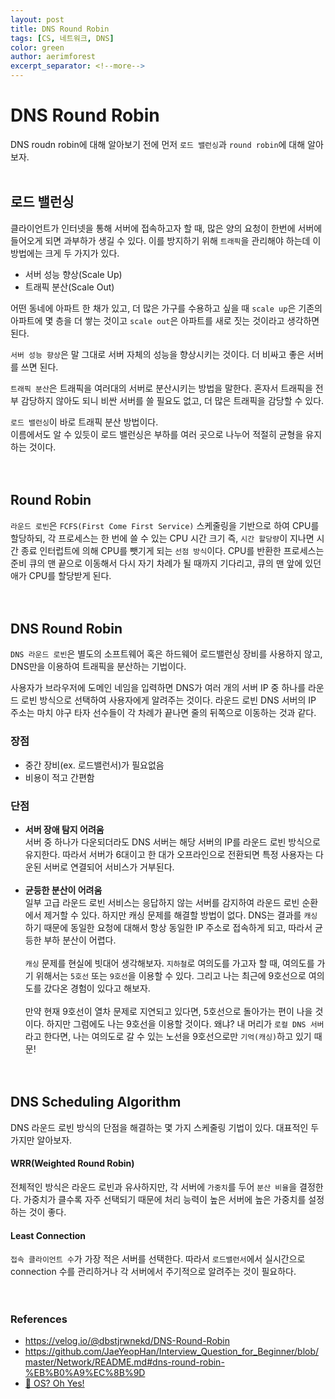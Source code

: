 ```yaml
---
layout: post
title: DNS Round Robin
tags: [CS, 네트워크, DNS]
color: green
author: aerimforest
excerpt_separator: <!--more-->
---
```


# DNS Round Robin
DNS roudn robin에 대해 알아보기 전에 먼저 `로드 밸런싱`과 `round robin`에 대해 알아보자.  
<br>
<!--more-->

## 로드 밸런싱
클라이언트가 인터넷을 통해 서버에 접속하고자 할 때, 많은 양의 요청이 한번에 서버에 들어오게 되면 과부하가 생길 수 있다. 이를 방지하기 위해 `트래픽`을 관리해야 하는데 이 방법에는 크게 두 가지가 있다.
* 서버 성능 향상(Scale Up)
* 트래픽 분산(Scale Out)

어떤 동네에 아파트 한 채가 있고, 더 많은 가구를 수용하고 싶을 때 `scale up`은 기존의 아파트에 몇 층을 더 쌓는 것이고 `scale out`은 아파트를 새로 짓는 것이라고 생각하면 된다.   

`서버 성능 향상`은 말 그대로 서버 자체의 성능을 향상시키는 것이다. 더 비싸고 좋은 서버를 쓰면 된다.  

`트래픽 분산`은 트래픽을 여러대의 서버로 분산시키는 방법을 말한다. 혼자서 트래픽을 전부 감당하지 않아도 되니 비싼 서버를 쓸 필요도 없고, 더 많은 트래픽을 감당할 수 있다.  

`로드 밸런싱`이 바로 트래픽 분산 방법이다.  
이름에서도 알 수 있듯이 로드 밸런싱은 부하를 여러 곳으로 나누어 적절히 균형을 유지하는 것이다.  
<br><br>

## Round Robin
`라운드 로빈`은 `FCFS(First Come First Service)` 스케줄링을 기반으로 하여 CPU를 할당하되, 각 프로세스는 한 번에 쓸 수 있는 CPU 시간 크기 즉, `시간 할당량`이 지나면 시간 종료 인터럽트에 의해 CPU를 뺏기게 되는 `선점 방식`이다. CPU를 반환한 프로세스는 준비 큐의 맨 끝으로 이동해서 다시 자기 차례가 될 때까지 기다리고, 큐의 맨 앞에 있던 애가 CPU를 할당받게 된다.  
<br><br>

## DNS Round Robin
`DNS 라운드 로빈`은 별도의 소프트웨어 혹은 하드웨어 로드밸런싱 장비를 사용하지 않고, DNS만을 이용하여 트래픽을 분산하는 기법이다.  

사용자가 브라우저에 도메인 네임을 입력하면 DNS가 여러 개의 서버 IP 중 하나를 라운드 로빈 방식으로 선택하여 사용자에게 알려주는 것이다. 라운드 로빈 DNS 서버의 IP 주소는 마치 야구 타자 선수들이 각 차례가 끝나면 줄의 뒤쪽으로 이동하는 것과 같다. 

### 장점
* 중간 장비(ex. 로드밸런서)가 필요없음
* 비용이 적고 간편함

### 단점
* **서버 장애 탐지 어려움**  
  서버 중 하나가 다운되더라도 DNS 서버는 해당 서버의 IP를 라운드 로빈 방식으로 유지한다. 따라서 서버가 6대이고 한 대가 오프라인으로 전환되면 특정 사용자는 다운된 서버로 연결되어 서비스가 거부된다.    
  <br>
* **균등한 분산이 어려움**    
  일부 고급 라운드 로빈 서비스는 응답하지 않는 서버를 감지하여 라운드 로빈 순환에서 제거할 수 있다. 하지만 캐싱 문제를 해결할 방법이 없다. DNS는 결과를 `캐싱`하기 때문에 동일한 요청에 대해서 항상 동일한 IP 주소로 접속하게 되고, 따라서 균등한 부하 분산이 어렵다.  
  <br>
  `캐싱` 문제를 현실에 빗대어 생각해보자. `지하철`로 여의도를 가고자 할 때, 여의도를 가기 위해서는 `5호선` 또는 `9호선`을 이용할 수 있다. 그리고 나는 최근에 9호선으로 여의도를 갔다온 경험이 있다고 해보자.  
  <br>
  만약 현재 9호선이 열차 문제로 지연되고 있다면, 5호선으로 돌아가는 편이 나을 것이다. 하지만 그럼에도 나는 9호선을 이용할 것이다. 왜냐? 내 머리가 `로컬 DNS 서버`라고 한다면, 나는 여의도로 갈 수 있는 노선을 9호선으로만 `기억(캐싱)`하고 있기 때문!   
<br><br>

## DNS Scheduling Algorithm
DNS 라운드 로빈 방식의 단점을 해결하는 몇 가지 스케줄링 기법이 있다. 대표적인 두 가지만 알아보자.

#### WRR(Weighted Round Robin)
전체적인 방식은 라운드 로빈과 유사하지만, 각 서버에 `가중치`를 두어 `분산 비율`을 결정한다. 가중치가 클수록 자주 선택되기 때문에 처리 능력이 높은 서버에 높은 가중치를 설정하는 것이 좋다.

#### Least Connection
`접속 클라이언트 수`가 가장 적은 서버를 선택한다. 따라서 `로드밸런서`에서 실시간으로 connection 수를 관리하거나 각 서버에서 주기적으로 알려주는 것이 필요하다.   
<br><br>

### References
* <https://velog.io/@dbstjrwnekd/DNS-Round-Robin>
* <https://github.com/JaeYeopHan/Interview_Question_for_Beginner/blob/master/Network/README.md#dns-round-robin-%EB%B0%A9%EC%8B%9D>  
* [📖 OS? Oh Yes!](https://product.kyobobook.co.kr/detail/S000001922210)
<br><br>